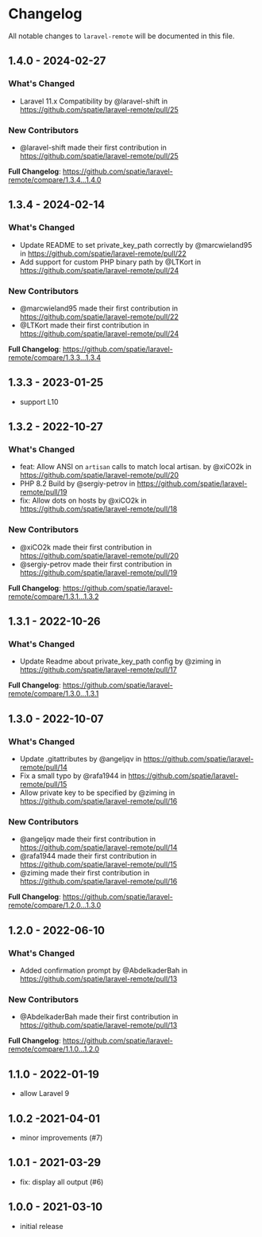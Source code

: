 # Changelog

All notable changes to `laravel-remote` will be documented in this file.

## 1.4.0 - 2024-02-27

### What's Changed

* Laravel 11.x Compatibility by @laravel-shift in https://github.com/spatie/laravel-remote/pull/25

### New Contributors

* @laravel-shift made their first contribution in https://github.com/spatie/laravel-remote/pull/25

**Full Changelog**: https://github.com/spatie/laravel-remote/compare/1.3.4...1.4.0

## 1.3.4 - 2024-02-14

### What's Changed

* Update README to set private_key_path correctly by @marcwieland95 in https://github.com/spatie/laravel-remote/pull/22
* Add support for custom PHP binary path by @LTKort in https://github.com/spatie/laravel-remote/pull/24

### New Contributors

* @marcwieland95 made their first contribution in https://github.com/spatie/laravel-remote/pull/22
* @LTKort made their first contribution in https://github.com/spatie/laravel-remote/pull/24

**Full Changelog**: https://github.com/spatie/laravel-remote/compare/1.3.3...1.3.4

## 1.3.3 - 2023-01-25

- support L10

## 1.3.2 - 2022-10-27

### What's Changed

- feat: Allow ANSI on `artisan` calls to match local artisan. by @xiCO2k in https://github.com/spatie/laravel-remote/pull/20
- PHP 8.2 Build by @sergiy-petrov in https://github.com/spatie/laravel-remote/pull/19
- fix: Allow dots on hosts by @xiCO2k in https://github.com/spatie/laravel-remote/pull/18

### New Contributors

- @xiCO2k made their first contribution in https://github.com/spatie/laravel-remote/pull/20
- @sergiy-petrov made their first contribution in https://github.com/spatie/laravel-remote/pull/19

**Full Changelog**: https://github.com/spatie/laravel-remote/compare/1.3.1...1.3.2

## 1.3.1 - 2022-10-26

### What's Changed

- Update Readme about private_key_path config by @ziming in https://github.com/spatie/laravel-remote/pull/17

**Full Changelog**: https://github.com/spatie/laravel-remote/compare/1.3.0...1.3.1

## 1.3.0 - 2022-10-07

### What's Changed

- Update .gitattributes by @angeljqv in https://github.com/spatie/laravel-remote/pull/14
- Fix a small typo by @rafa1944 in https://github.com/spatie/laravel-remote/pull/15
- Allow private key to be specified by @ziming in https://github.com/spatie/laravel-remote/pull/16

### New Contributors

- @angeljqv made their first contribution in https://github.com/spatie/laravel-remote/pull/14
- @rafa1944 made their first contribution in https://github.com/spatie/laravel-remote/pull/15
- @ziming made their first contribution in https://github.com/spatie/laravel-remote/pull/16

**Full Changelog**: https://github.com/spatie/laravel-remote/compare/1.2.0...1.3.0

## 1.2.0 - 2022-06-10

### What's Changed

- Added confirmation prompt by @AbdelkaderBah in https://github.com/spatie/laravel-remote/pull/13

### New Contributors

- @AbdelkaderBah made their first contribution in https://github.com/spatie/laravel-remote/pull/13

**Full Changelog**: https://github.com/spatie/laravel-remote/compare/1.1.0...1.2.0

## 1.1.0 - 2022-01-19

- allow Laravel 9

## 1.0.2 -2021-04-01

- minor improvements (#7)

## 1.0.1 - 2021-03-29

- fix: display all output (#6)

## 1.0.0 - 2021-03-10

- initial release
